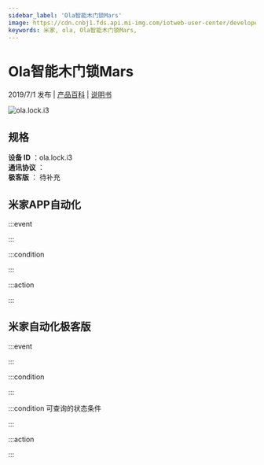 ```yaml
---
sidebar_label: 'Ola智能木门锁Mars'
image: https://cdn.cnbj1.fds.api.mi-img.com/iotweb-user-center/developer_1678870890352YSQzyVIm.png?GalaxyAccessKeyId=AKVGLQWBOVIRQ3XLEW&Expires=9223372036854775807&Signature=dHJdKa5HOAaJRhTeVmoLV7xl4+g=
keywords: 米家, ola, Ola智能木门锁Mars, 
---
```

# Ola智能木门锁Mars

2019/7/1 发布 | [产品百科](https://home.mi.com/webapp/content/baike/product/index.html?model=ola.lock.i3/) | [说明书](https://home.mi.com/views/introduction.html?model=ola.lock.i3&region=cn)

![ola.lock.i3](https://cdn.cnbj1.fds.api.mi-img.com/iotweb-user-center/developer_1678870890352YSQzyVIm.png?GalaxyAccessKeyId=AKVGLQWBOVIRQ3XLEW&Expires=9223372036854775807&Signature=dHJdKa5HOAaJRhTeVmoLV7xl4+g=)

## 规格  
> 
**设备 ID** ：ola.lock.i3  
**通讯协议** ：  
**极客版**  ： 待补充 


## 米家APP自动化  

:::event  

:::

:::condition  

:::

:::action   

:::

## 米家自动化极客版  

:::event  

:::

:::condition  

:::

:::condition 可查询的状态条件  

:::

:::action  

:::

        
